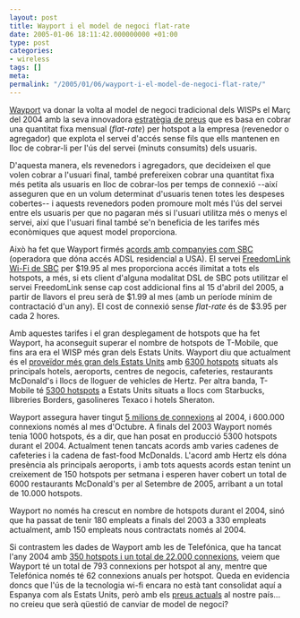 ```yaml
---
layout: post
title: Wayport i el model de negoci flat-rate
date: 2005-01-06 18:11:42.000000000 +01:00
type: post
categories:
- wireless
tags: []
meta:
permalink: "/2005/01/06/wayport-i-el-model-de-negoci-flat-rate/"
---
```

[Wayport](http://www.wayport.net/) va donar la volta al model de negoci tradicional dels WISPs el Març del 2004 amb la seva innovadora [estratègia de preus](http://wifinetnews.com/archives/003377.html) que es basa en cobrar una quantitat fixa mensual (_flat-rate_) per hotspot a la empresa (revenedor o agregador) que explota el servei d'accés sense fils que ells mantenen en lloc de cobrar-li per l'ús del servei (minuts consumits) dels usuaris.

D'aquesta manera, els revenedors i agregadors, que decideixen el que volen cobrar a l'usuari final, també prefereixen cobrar una quantitat fixa més petita als usuaris en lloc de cobrar-los per temps de connexió --així asseguren que en un volum determinat d'usuaris tenen totes les despeses cobertes-- i aquests revenedors poden promoure molt més l'ús del servei entre els usuaris per que no pagaran més si l'usuari utilitza més o menys el servei, així que l'usuari final també se'n beneficia de les tarifes més econòmiques que aquest model proporciona.

Això ha fet que Wayport firmés [acords amb companyies com SBC](http://www.wayport.net/press/147) (operadora que dóna accés ADSL residencial a USA). El servei [FreedomLink Wi-Fi de SBC](http://www.sbc.com/freedomlink) per $19.95 al mes proporciona accés ilimitat a tots els hotspots, a més, si ets client d'alguna modalitat DSL de SBC pots utilitzar el servei FreedomLink sense cap cost addicional fins al 15 d'abril del 2005, a partir de llavors el preu serà de $1.99 al mes (amb un període mínim de contractació d'un any). El cost de connexió sense _flat-rate_ és de $3.95 per cada 2 hores.

Amb aquestes tarifes i el gran desplegament de hotspots que ha fet Wayport, ha aconseguit superar el nombre de hotspots de T-Mobile, que fins ara era el WISP més gran dels Estats Units. Wayport diu que actualment és el [proveïdor més gran dels Estats Units](http://www.wayport.net/press/179) amb [6300 hotspots](http://www.wayport.net/locations) situats als principals hotels, aeroports, centres de negocis, cafeteries, restaurants McDonald's i llocs de lloguer de vehicles de Hertz. Per altra banda, T-Mobile té [5300 hotspots](https://selfcare.hotspot.t-mobile.com/locations/viewLocationMapForLocationDomain.do) a Estats Units situats a llocs com Starbucks, llibreries Borders, gasolineres Texaco i hotels Sheraton.

Wayport assegura haver tingut [5 milions de connexions](http://wifinetnews.com/archives/004620.html) al 2004, i 600.000 connexions només al mes d'Octubre. A finals del 2003 Wayport només tenia 1000 hotspots, és a dir, que han posat en producció 5300 hotspots durant el 2004. Actualment tenen tancats acords amb varies cadenes de cafeteries i la cadena de fast-food McDonalds. L'acord amb Hertz els dóna presència als principals aeroports, i amb tots aquests acords estan tenint un creixement de 150 hotspots per setmana i esperen haver cobert un total de 6000 restaurants McDonald's per al Setembre de 2005, arribant a un total de 10.000 hotspots.

Wayport no només ha crescut en nombre de hotspots durant el 2004, sinó que ha passat de tenir 180 empleats a finals del 2003 a 330 empleats actualment, amb 150 empleats nous contractats només al 2004.

Si contrastem les dades de Wayport amb les de Telefónica, que ha tancat l'any 2004 amb [350 hotspots i un total de 22.000 connexions](http://www.libertaddigital.com/noticias/noticia_1276240888.html), veiem que Wayport té un total de 793 connexions per hotspot al any, mentre que Telefónica només té 62 connexions anuals per hotspot. Queda en evidencia doncs que l'ús de la tecnologia wi-fi encara no està tant consolidat aquí a Espanya com als Estats Units, però amb els [preus actuals](/blog/2005/01/06/152/) al nostre país... no creieu que serà qüestió de canviar de model de negoci?

